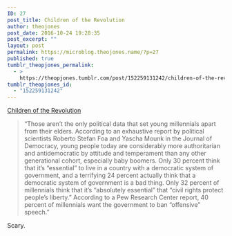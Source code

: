 ```yaml
---
ID: 27
post_title: Children of the Revolution
author: theojones
post_date: 2016-10-24 19:28:35
post_excerpt: ""
layout: post
permalink: https://microblog.theojones.name/?p=27
published: true
tumblr_theopjones_permalink:
  - >
    https://theopjones.tumblr.com/post/152259131242/children-of-the-revolution
tumblr_theopjones_id:
  - "152259131242"
---
```

<a href='http://www.city-journal.org/html/children-revolution-14786.html'>Children of the Revolution</a><div class="link_description"><blockquote><p>“Those aren’t the only political data that set young millennials apart from their elders. According to an exhaustive report by political scientists Roberto Stefan Foa and Yascha Mounk in the Journal of Democracy, young people today are considerably more authoritarian and antidemocratic by attitude and temperament than any other generational cohort, especially baby boomers. Only 30 percent think that it’s “essential” to live in a country with a democratic system of government, and a terrifying 24 percent actually think that a democratic system of government is a bad thing. Only 32 percent of millennials think that it’s “absolutely essential” that “civil rights protect people’s liberty.” According to a Pew Research Center report, 40 percent of millennials want the government to ban “offensive” speech.”<br /></p></blockquote><p>Scary.<br /></p></div>